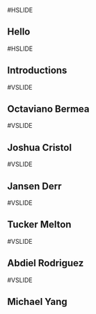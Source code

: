 #HSLIDE

## Hello

#HSLIDE

## Introductions

#VSLIDE

## Octaviano Bermea

#VSLIDE

## Joshua Cristol

#VSLIDE

## Jansen Derr

#VSLIDE

## Tucker Melton

#VSLIDE

## Abdiel Rodriguez

#VSLIDE 

## Michael Yang